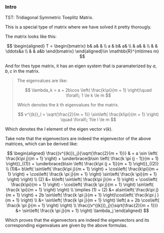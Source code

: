 

### **Intro**

TST: Tridiagonal Symmetric Toeplitz Matrix. 

This is a special type of matrix where we have solved it pretty thorougly. 

The matrix looks like this: 

$$
\begin{aligned}
    T = \begin{bmatrix}
        b& a& & 
        \\
        a & b& a&
        \\
        & a& &
        \\
        & & \ddots&a
        \\
        & & a&b
    \end{bmatrix}
\end{aligned}\in \mathbb{R}^{m\times m}
$$

And for thes type matrix, it has an eigen system that is paramaterized by $a, b, c$ in the matrix. 

> The eigenvalues are like: 
> 
> $$
> \lambda_k = a + 2b\cos \left(
>     \frac{k\pi}{m + 1}
> \right)\quad \forall\;  1 \le k \le m 
> $$
> 
> Which denotes the $k$ th eigenvalues for the matrix. 
> 
> $$
> v^{(k)}_l = \sqrt{\frac{2}{m + 1}} \sin\left(
>     \frac{kl\pi}{m + 1}
> \right) \quad \forall\; 1\le l \le m
> $$

Which denotes the $l$ element of the eigen vector $v{(k)}$. 


Take note that the eigenvectors are indeed the eigenvector of the above matrices, which can be derived like: 

$$
\begin{aligned}
    \frac{(v^{(k)})_j}{\sqrt{\frac{2}{m + 1}}}
    & =
    a \sin  \left(
        \frac{k\pi j}{m + 1}
    \right) + \underbrace{b\sin \left(
        \frac{k \pi (j - 1)}{m + 1}
    \right)}_{(1)} + \underbrace{b\sin \left(
        \frac{k\pi (j + 1)}{m + 1}
    \right)}_{(2)}
    \\
    (1)&=
    b\left(
        \sin\left(
            \frac{k\pi j}{m + 1}
        \right) + 
        \cos\left(
            \frac{k\pi}{m + 1}
        \right) + 
        \cos\left(
            \frac{k \pi j}{m + 1}
        \right)
        \sin\left(
            \frac{k \pi}{m + 1}
        \right)
    \right)
    \\
    (2) &= 
    b\left(
        \sin\left(
            \frac{k\pi j}{m + 1}
        \right) + 
        \cos\left(
            \frac{k\pi}{m + 1}
        \right) -
        \cos\left(
            \frac{k \pi j}{m + 1}
        \right)
        \sin\left(
            \frac{k \pi}{m + 1}
        \right)
    \right)
    \\
    \implies (1) + (2) &= 
    a\sin\left(
        \frac{k\pi j}{m + 1}
    \right) + 
    2b \sin\left(
            \frac{k \pi j}{m + 1}
        \right)\cos\left(
            \frac{k\pi j }{m + 1}
        \right)
    \\
    &= 
    \sin\left(
        \frac{k \pi j}{m + 1}
    \right)
    \left(
        a + 2b \cos\left(
            \frac{k \pi j}{m + 1}
        \right)
    \right)
    \\
    \frac{(v^{(k)})_j}{\sqrt{\frac{2}{m + 1}}}
    &= 
    \sin\left(
        \frac{k \pi j}{m + 1}
    \right)
    \lambda_j
\end{aligned}
$$

Which proves that the eigenvectors are indeed the eigenvectors and its corresponding eigenvalues are given by the above formulas. 



